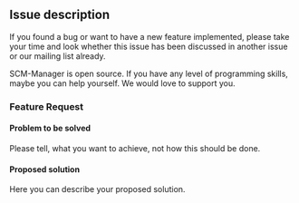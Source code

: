 ## Issue description

If you found a bug or want to have a new feature implemented, please take your time and look whether this issue has been discussed in another issue or our mailing list already.

SCM-Manager is open source. If you have any level of programming skills, maybe you can help yourself. We would love to support you.

### Feature Request

#### Problem to be solved

Please tell, what you want to achieve, not how this should be done.

#### Proposed solution

Here you can describe your proposed solution.